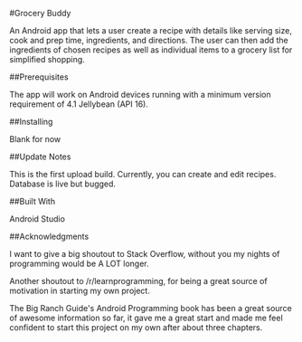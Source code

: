 #Grocery Buddy

An Android app that lets a user create a recipe with details like serving size, cook and prep time, ingredients, and directions. The user can then add the ingredients of chosen recipes as well as individual items to a grocery list for simplified shopping.


##Prerequisites

The app will work on Android devices running with a minimum version requirement of 4.1 Jellybean (API 16).


##Installing

Blank for now


##Update Notes

This is the first upload build. Currently, you can create and edit recipes. Database is live but bugged. 

##Built With

Android Studio

##Acknowledgments

I want to give a big shoutout to Stack Overflow, without you my nights of programming would be A LOT longer.

Another shoutout to /r/learnprogramming, for being a great source of motivation in starting my own project.

The Big Ranch Guide's Android Programming book has been a great source of awesome information so far, it gave me a great start and made me feel confident to start this project on my own after about three chapters.
